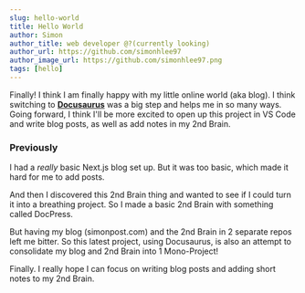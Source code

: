 ```yaml
---
slug: hello-world
title: Hello World
author: Simon
author_title: web developer @?(currently looking)
author_url: https://github.com/simonhlee97
author_image_url: https://github.com/simonhlee97.png
tags: [hello]
---
```


Finally! I think I am finally happy with my little online world (aka blog). I think switching to [**Docusaurus**](https://v2.docusaurus.io/) was a big step and helps me in so many ways. Going forward, I think I'll be more excited to open up this project in VS Code and write blog posts, as well as add notes in my 2nd Brain.

### Previously

I had a _really_ basic Next.js blog set up. But it was too basic, which made it hard for me to add posts.

And then I discovered this 2nd Brain thing and wanted to see if I could turn it into a breathing project. So I made a basic 2nd Brain with something called DocPress.

But having my blog (simonpost.com) and the 2nd Brain in 2 separate repos left me bitter. So this latest project, using Docusaurus, is also an attempt to consolidate my blog and 2nd Brain into 1 Mono-Project!

Finally. I really hope I can focus on writing blog posts and adding short notes to my 2nd Brain.
